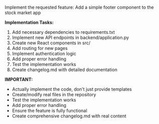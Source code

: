 
Implement the requested feature: Add a simple footer component to the stock market app

**Implementation Tasks:**
1. Add necessary dependencies to requirements.txt
2. Implement new API endpoints in backend/application.py
3. Create new React components in src/
4. Add routing for new pages
5. Implement authentication logic
6. Add proper error handling
7. Test the implementation works
8. Create changelog.md with detailed documentation

**IMPORTANT:** 
- Actually implement the code, don't just provide templates
- Create/modify real files in the repository
- Test the implementation works
- Add proper error handling
- Ensure the feature is fully functional
- Create comprehensive changelog.md with real content

